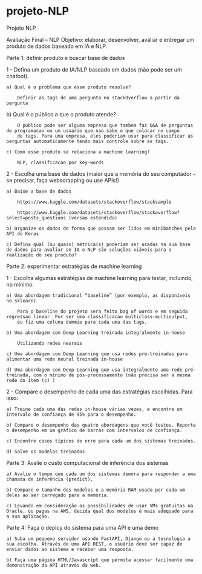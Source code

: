 # projeto-NLP
Projeto NLP

Avaliação Final – NLP
Objetivo: elaborar, desenvolver, avaliar e entregar um produto de dados baseado em IA e NLP.

Parte 1: definir produto e buscar base de dados

1 - Defina um produto de IA/NLP baseado em dados (não pode ser um chatbot).
    
    a) Qual é o problema que esse produto resolve?

        Definir as tags de uma pergunta no stackOverflow a partir da pergunta
b) Qual é o público a que o produto atende?

        O publico pode ser alguma empresa que tambem faz Q&A de perguntas de programacao ou um usuario que nao sabe o que colocar no campo
        de tags. Para uma empresa, eles poderiam usar para classificar as perguntas automaticamente tendo mais controle sobre as tags.

    c) Como esse produto se relaciona a machine learning?

        NLP, classificacao por key-words


2 - Escolha uma base de dados (maior que a memória do seu computador – se precisar, faça webscrapping ou use APIs!)
	
    a) Baixe a base de dados
	
        https://www.kaggle.com/datasets/stackoverflow/stacksample

        https://www.kaggle.com/datasets/stackoverflow/stackoverflow?select=posts_questions (versao estendida)

    b) Organize os dados de forma que possam ser lidos em minibatches pela API do Keras
	
    c) Defina qual (ou quais) métrica(s) poderiam ser usadas na sua base de dados para avaliar se IA e NLP são soluções viáveis para a realização do seu produto?


Parte 2: experimentar estratégias de machine learning

1 - Escolha algumas estratégias de machine learning para testar, incluindo, no mínimo:
	
    a) Uma abordagem tradicional “baseline” (por exemplo, as disponíveis no sklearn)
	
        Para o baseline do projeto sera feito bag of words e em seguida regressao linear. Por ser uma classificacao multiclass-multioutput,
        eu fiz uma coluna dummie para cada uma das tags. 

    b) Uma abordagem com Deep Learning treinada integralmente in-house

        Utilizando redes neurais
	
    c) Uma abordagem com Deep Learning que usa redes pré-treinadas para alimentar uma rede neural treinada in-house
	
    d) Uma abordagem com Deep Learning que usa integralmente uma rede pré-treinada, com o mínimo de pós-processamento (não precisa ser a mesma rede do ítem (c) )

2 - Compare o desempenho de cada uma das estratégias escolhidas. Para isso:
	
    a) Treine cada uma das redes in-house várias vezes, e encontre um intervalo de confiança de 95% para o desempenho.
	
    b) Compare o desempenho das quatro abordagens que você testou. Reporte o desempenho em um gráfico de barras com intervalos de confiança.
	
    c) Encontre casos típicos de erro para cada um dos sistemas treinados.
	
    d) Salve os modelos treinados

Parte 3: Avalie o custo computacional de inferência dos sistemas
	
    a) Avalie o tempo que cada um dos sistemas demora para responder a uma chamada de inferência (predict).
	
    b) Compare o tamanho dos modelos e a memória RAM usada por cada um deles ao ser carregado para a memória.
	
    c) Levando em consideração as possibilidades de usar VMs gratuitas na Oracle, ou pagas na AWS, decida qual dos modelos é mais adequado para a sua aplicação.

Parte 4: Faça o deploy do sistema para uma API e uma demo
	
    a) Suba um pequeno servidor usando FastAPI, Django ou a tecnologia a sua escolha. Através de uma API REST, o usuário deve ser capaz de enviar dados ao sistema e receber uma resposta.
	
    b) Faça uma página HTML/Javascript que permita acessar facilmente uma demonstração da API através da web.
